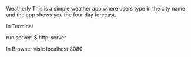 Weatherly
This is a simple weather app where users type in the city name and the app shows you the four day forecast.


In Terminal

run server:
 $ http-server

In Browser
visit: localhost:8080